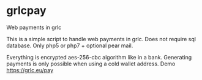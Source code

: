 # grlcpay
Web payments in grlc

This is a simple script to handle web payments in grlc.
Does not require sql database.
Only php5 or php7 + optional pear mail.

Everything is encrypted aes-256-cbc algorithm like in a bank.
Generating payments is only possible when using a cold wallet address.
Demo https://grlc.eu/pay
